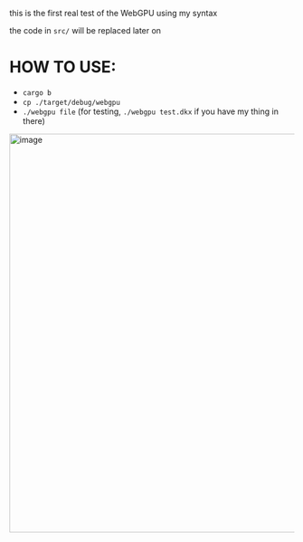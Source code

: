 this is the first real test of the WebGPU using my syntax

the code in `src/` will be replaced later on

# HOW TO USE:

- `cargo b`
- `cp ./target/debug/webgpu`
- `./webgpu file` (for testing, `./webgpu test.dkx` if you have my thing in there)

<img width="1062" height="705" alt="image" src="https://github.com/user-attachments/assets/056f17b5-da42-4a29-90f4-8bb955fa55b7" />
